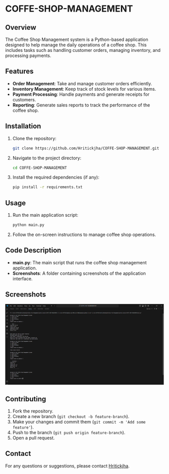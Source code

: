 # COFFE-SHOP-MANAGEMENT

## Overview
The Coffee Shop Management system is a Python-based application designed to help manage the daily operations of a coffee shop. This includes tasks such as handling customer orders, managing inventory, and processing payments.

## Features
- **Order Management**: Take and manage customer orders efficiently.
- **Inventory Management**: Keep track of stock levels for various items.
- **Payment Processing**: Handle payments and generate receipts for customers.
- **Reporting**: Generate sales reports to track the performance of the coffee shop.

## Installation
1. Clone the repository:
    ```bash
    git clone https://github.com/Hritickjha/COFFE-SHOP-MANAGEMENT.git
    ```
2. Navigate to the project directory:
    ```bash
    cd COFFE-SHOP-MANAGEMENT
    ```
3. Install the required dependencies (if any):
    ```bash
    pip install -r requirements.txt
    ```

## Usage
1. Run the main application script:
    ```bash
    python main.py
    ```
2. Follow the on-screen instructions to manage coffee shop operations.

## Code Description
- **main.py**: The main script that runs the coffee shop management application.
- **Screenshots**: A folder containing screenshots of the application interface.

## Screenshots
![Screenshot](Screenshot%202024-07-08%20144950.png)

## Contributing
1. Fork the repository.
2. Create a new branch (`git checkout -b feature-branch`).
3. Make your changes and commit them (`git commit -m 'Add some feature'`).
4. Push to the branch (`git push origin feature-branch`).
5. Open a pull request.


## Contact
For any questions or suggestions, please contact [Hritickjha](https://github.com/Hritickjha).
